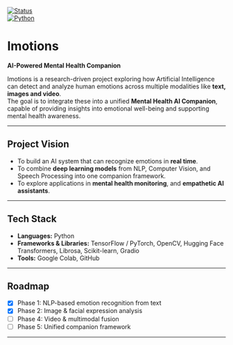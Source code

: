 [![Status](https://img.shields.io/badge/status-in%20progress-yellow)]()  
[![Python](https://img.shields.io/badge/python-3.8%2B-blue)]()  
# Imotions
**AI-Powered Mental Health Companion**

Imotions is a research-driven project exploring how Artificial Intelligence can detect and analyze human emotions across multiple modalities like **text, images and video**.  
The goal is to integrate these into a unified **Mental Health AI Companion**, capable of providing insights into emotional well-being and supporting mental health awareness.

---

## Project Vision
- To build an AI system that can recognize emotions in **real time**.
- To combine **deep learning models** from NLP, Computer Vision, and Speech Processing into one companion framework.
- To explore applications in **mental health monitoring**, and **empathetic AI assistants**.

---

## Tech Stack
- **Languages:** Python  
- **Frameworks & Libraries:** TensorFlow / PyTorch, OpenCV, Hugging Face Transformers, Librosa, Scikit-learn, Gradio
- **Tools:** Google Colab, GitHub  

---

## Roadmap
- [x] Phase 1: NLP-based emotion recognition from text  
- [x] Phase 2: Image & facial expression analysis  
- [ ] Phase 4: Video & multimodal fusion  
- [ ] Phase 5: Unified companion framework  

---
